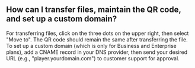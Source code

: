 ## How can I transfer files, maintain the QR code, and set up a custom domain?

For transferring files, click on the three dots on the upper right, then select "Move to". The QR code should remain the same after transferring the file. To set up a custom domain (which is only for Business and Enterprise plans), add a CNAME record in your DNS provider, then send your desired URL (e.g., "player.yourdomain.com") to customer support for approval.
